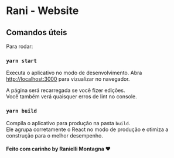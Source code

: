 # Rani - Website

## Comandos úteis

Para rodar:

### `yarn start`

Executa o aplicativo no modo de desenvolvimento.
Abra [http://localhost:3000](http://localhost:3000) para vizualizar no navegador.

A página será recarregada se você fizer edições. \
Você também verá quaisquer erros de lint no console.

### `yarn build`

Compila o aplicativo para produção na pasta `build`. \
Ele agrupa corretamente o React no modo de produção e otimiza a construção para o melhor desempenho.

#### Feito com carinho by <b>Ranielli Montagna</b> ❤
